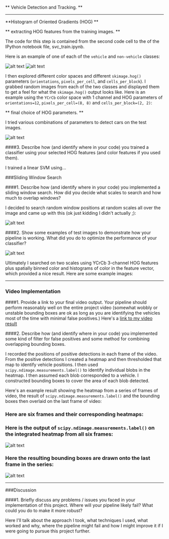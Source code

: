 ** Vehicle Detection and Tracking. **


[//]: # (Image References)
[image0]: ./examples/car_hog.png
[image1]: ./examples/notcar_hog.png

[image2]: ./examples/svm_para1.png
[image3]: ./examples/svm_para2.png

[image4]: ./examples/window.png


[image5]: ./examples/example_image.png

[image6]: ./examples/FP.png

[image7]: ./examples/FP2.png

[video1]: ./base_v19.mp4


---

**Histogram of Oriented Gradients (HOG) **

** extracting HOG features from the training images. **

 The code for this step is contained from the second code cell to the of the IPython notebook file, svc_train.ipynb. 
 
  Here is an example of one of each of the `vehicle` and `non-vehicle` classes:

![alt text][image0]
![alt text][image1]

 I then explored different color spaces and different `skimage.hog()` parameters (`orientations`, `pixels_per_cell`, and `cells_per_block`).  I grabbed random images from each of the two classes and displayed them to get a feel for what the `skimage.hog()` output looks like. Here is an example using the `YCrCb` color space with 1 channel and HOG parameters of `orientations=12`, `pixels_per_cell=(8, 8)` and `cells_per_block=(2, 2)`:




** final choice of HOG parameters. **

I tried various combinations of parameters to detect cars on the test images. 

![alt text][image2]



####3. Describe how (and identify where in your code) you trained a classifier using your selected HOG features (and color features if you used them).

I trained a linear SVM using...

###Sliding Window Search

####1. Describe how (and identify where in your code) you implemented a sliding window search.  How did you decide what scales to search and how much to overlap windows?

I decided to search random window positions at random scales all over the image and came up with this (ok just kidding I didn't actually ;):

![alt text][image4]

####2. Show some examples of test images to demonstrate how your pipeline is working.  What did you do to optimize the performance of your classifier?


![alt text][image5]

Ultimately I searched on two scales using YCrCb 3-channel HOG features plus spatially binned color and histograms of color in the feature vector, which provided a nice result.  Here are some example images:



---

### Video Implementation

####1. Provide a link to your final video output.  Your pipeline should perform reasonably well on the entire project video (somewhat wobbly or unstable bounding boxes are ok as long as you are identifying the vehicles most of the time with minimal false positives.)
Here's a [link to my video result](./base_v19.mp4)


####2. Describe how (and identify where in your code) you implemented some kind of filter for false positives and some method for combining overlapping bounding boxes.

I recorded the positions of positive detections in each frame of the video.  From the positive detections I created a heatmap and then thresholded that map to identify vehicle positions.  I then used `scipy.ndimage.measurements.label()` to identify individual blobs in the heatmap.  I then assumed each blob corresponded to a vehicle.  I constructed bounding boxes to cover the area of each blob detected.  

Here's an example result showing the heatmap from a series of frames of video, the result of `scipy.ndimage.measurements.label()` and the bounding boxes then overlaid on the last frame of video:

### Here are six frames and their corresponding heatmaps:



### Here is the output of `scipy.ndimage.measurements.label()` on the integrated heatmap from all six frames:
![alt text][image6]

### Here the resulting bounding boxes are drawn onto the last frame in the series:
![alt text][image7]



---

###Discussion

####1. Briefly discuss any problems / issues you faced in your implementation of this project.  Where will your pipeline likely fail?  What could you do to make it more robust?

Here I'll talk about the approach I took, what techniques I used, what worked and why, where the pipeline might fail and how I might improve it if I were going to pursue this project further.  

